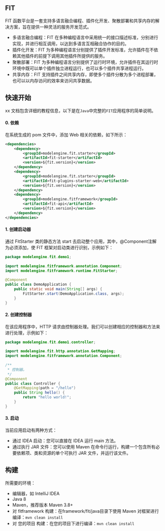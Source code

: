 ## FIT

FIT 函数平台是一套支持多语言融合编程、插件化开发、聚散部署和共享内存的解决方案，旨在提供一种灵活的服务开发范式。

* 多语言融合编程：FIT 在多种编程语言中采用统一的接口描述标准，分别进行实现，并进行相互调用，以达到多语言互相融合协作的目的。
* 插件化开发：FIT 为多种编程语言分别提供了插件开发标准，允许插件在不依赖其他插件的前提下调用其他插件所提供的服务。
* 聚散部署：FIT 为多种编程语言分别提供了运行时环境，允许插件在其运行时环境中既可以单个插件独立进程运行，也可以多个插件共享进程运行。
* 共享内存：FIT 支持插件之间共享内存，即使多个插件分散为多个进程部署，也可以以内存访问的效率来访问共享数据。

## 快速开始

xx 文档包含详细的教程信息，以下是在`Java`中完整的`FIT`应用程序的简单说明。
#### 0. 依赖
在系统生成的 pom 文件中，添加 Web 相关的依赖，如下所示：

```xml
<dependencies>
    <dependency>
        <groupId>modelengine.fit.starter</groupId>
        <artifactId>fit-starter</artifactId>
        <version>${fit.version}</version>
    </dependency>
    <dependency>
        <groupId>modelengine.fit.starter</groupId>
        <artifactId>fit-plugins-starter-web</artifactId>
        <version>${fit.version}</version>
    </dependency>
    <dependency>
        <groupId>modelengine.fitframework</groupId>
        <artifactId>fit-api</artifactId>
        <version>${fit.version}</version>
    </dependency>
</dependencies>
```
#### 1. 创建启动器
通过 FitStarter 类的静态方法 start 去启动整个应用，其中，@Component注解为必须添加，使 FIT 框架对启动类进行识别，示例如下：
```java
package modelengine.fit.demo1;
 
import modelengine.fitframework.annotation.Component;
import modelengine.fitframework.runtime.FitStarter;
 
@Component
public class DemoApplication {
    public static void main(String[] args) {
        FitStarter.start(DemoApplication.class, args);
    }
}
```
#### 2. 创建控制器
在该应用程序中，HTTP 请求由控制器处理。我们可以创建相应的控制器和方法来进行处理，示例如下：
```java
package modelengine.fit.demo1.controller;
 
import modelengine.fit.http.annotation.GetMapping;
import modelengine.fitframework.annotation.Component;
 
/**
 * 控制器。
 */
@Component
public class Controller {
    @GetMapping(path = "/hello")
    public String hello() {
        return "hello world!";
    }
}
```
#### 3. 启动
当前应用启动有两种方式：
- 通过 IDEA 启动：您可以直接在 IDEA 运行 main 方法。
- 通过执行 JAR 文件：您可以使用 Maven 在命令行运行，构建一个包含所有必要依赖项、类和资源的单个可执行 JAR 文件，并运行该文件。
## 构建

所需要的环境：

* 编辑器，如 IntelliJ IDEA
* Java 8
* Maven，推荐版本 Maven 3.8+
* 对 fitframework 构建：在framework/fit/java目录下使用 Maven 对框架进行编译：`mvn clean install`
* 对 您的项目 构建：在您的项目下进行编译：`mvn clean install`